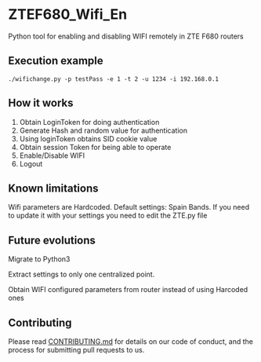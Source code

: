 # ZTEF680_Wifi_En

Python tool for enabling and disabling WIFI remotely in ZTE F680 routers

## Execution example

```
./wifichange.py -p testPass -e 1 -t 2 -u 1234 -i 192.168.0.1
```

## How it works
1. Obtain LoginToken for doing authentication
2. Generate Hash and random value for authentication
3. Using loginToken obtains SID cookie value
4. Obtain session Token for being able to operate
5. Enable/Disable WIFI
6. Logout


## Known limitations
Wifi parameters are Hardcoded. Default settings: Spain Bands. If you need to update it with your settings you need to edit the ZTE.py file

## Future evolutions

Migrate to Python3

Extract settings to only one centralized point.

Obtain WIFI configured parameters from router instead of using Harcoded ones 

## Contributing

Please read [CONTRIBUTING.md](https://github.com/jazzran/ZTEF680_Wifi_En/blob/master/Contributing.md) for details on our code of conduct, and the process for submitting pull requests to us.
